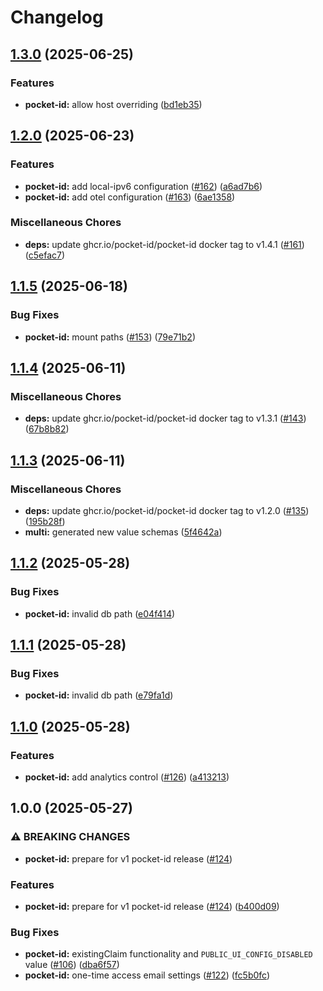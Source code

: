 # Changelog

## [1.3.0](https://github.com/anza-labs/charts/compare/pocket-id-1.2.0...pocket-id-v1.3.0) (2025-06-25)


### Features

* **pocket-id:** allow host overriding ([bd1eb35](https://github.com/anza-labs/charts/commit/bd1eb35840bef3980752c870420c4c58807af518))

## [1.2.0](https://github.com/anza-labs/charts/compare/pocket-id-1.1.5...pocket-id-v1.2.0) (2025-06-23)


### Features

* **pocket-id:** add local-ipv6 configuration ([#162](https://github.com/anza-labs/charts/issues/162)) ([a6ad7b6](https://github.com/anza-labs/charts/commit/a6ad7b6c902cfd3f79d03e601795bec6ac0b4bc5))
* **pocket-id:** add otel configuration ([#163](https://github.com/anza-labs/charts/issues/163)) ([6ae1358](https://github.com/anza-labs/charts/commit/6ae1358b3b0c52e323043aa69d7dac8127fe9d86))


### Miscellaneous Chores

* **deps:** update ghcr.io/pocket-id/pocket-id docker tag to v1.4.1 ([#161](https://github.com/anza-labs/charts/issues/161)) ([c5efac7](https://github.com/anza-labs/charts/commit/c5efac76469e315263357c34e387722eff3b214e))

## [1.1.5](https://github.com/anza-labs/charts/compare/pocket-id-1.1.4...pocket-id-v1.1.5) (2025-06-18)


### Bug Fixes

* **pocket-id:** mount paths ([#153](https://github.com/anza-labs/charts/issues/153)) ([79e71b2](https://github.com/anza-labs/charts/commit/79e71b2a419d82db5569e2385e08305b6206f8aa))

## [1.1.4](https://github.com/anza-labs/charts/compare/pocket-id-1.1.3...pocket-id-v1.1.4) (2025-06-11)


### Miscellaneous Chores

* **deps:** update ghcr.io/pocket-id/pocket-id docker tag to v1.3.1 ([#143](https://github.com/anza-labs/charts/issues/143)) ([67b8b82](https://github.com/anza-labs/charts/commit/67b8b82eee5de1708c8f492aa747b0a3a1f060ea))

## [1.1.3](https://github.com/anza-labs/charts/compare/pocket-id-1.1.2...pocket-id-v1.1.3) (2025-06-11)


### Miscellaneous Chores

* **deps:** update ghcr.io/pocket-id/pocket-id docker tag to v1.2.0 ([#135](https://github.com/anza-labs/charts/issues/135)) ([195b28f](https://github.com/anza-labs/charts/commit/195b28f891faf8bd925aedb9c102b62a457de543))
* **multi:** generated new value schemas ([5f4642a](https://github.com/anza-labs/charts/commit/5f4642a315a0785f5ce34d72f9680fb02a387204))

## [1.1.2](https://github.com/anza-labs/charts/compare/pocket-id-1.1.1...pocket-id-v1.1.2) (2025-05-28)


### Bug Fixes

* **pocket-id:** invalid db path ([e04f414](https://github.com/anza-labs/charts/commit/e04f414ede36566312b7c13bb8c026277cdad52e))

## [1.1.1](https://github.com/anza-labs/charts/compare/pocket-id-1.1.0...pocket-id-v1.1.1) (2025-05-28)


### Bug Fixes

* **pocket-id:** invalid db path ([e79fa1d](https://github.com/anza-labs/charts/commit/e79fa1dfe5eb6b34a364f9352c7a331e5090da88))

## [1.1.0](https://github.com/anza-labs/charts/compare/pocket-id-1.0.0...pocket-id-v1.1.0) (2025-05-28)


### Features

* **pocket-id:** add analytics control ([#126](https://github.com/anza-labs/charts/issues/126)) ([a413213](https://github.com/anza-labs/charts/commit/a413213399594498a9dc10c678b750b2e2a0d757))

## 1.0.0 (2025-05-27)


### ⚠ BREAKING CHANGES

* **pocket-id:** prepare for v1 pocket-id release ([#124](https://github.com/anza-labs/charts/issues/124))

### Features

* **pocket-id:** prepare for v1 pocket-id release ([#124](https://github.com/anza-labs/charts/issues/124)) ([b400d09](https://github.com/anza-labs/charts/commit/b400d09e66a4d8b07f988bd56f33494ee1fe8ece))


### Bug Fixes

* **pocket-id:** existingClaim functionality and `PUBLIC_UI_CONFIG_DISABLED` value ([#106](https://github.com/anza-labs/charts/issues/106)) ([dba6f57](https://github.com/anza-labs/charts/commit/dba6f5774dbf512f5ee8a5540b2f0530b0111eb7))
* **pocket-id:** one-time access email settings ([#122](https://github.com/anza-labs/charts/issues/122)) ([fc5b0fc](https://github.com/anza-labs/charts/commit/fc5b0fc248cb0b7e6c5601ebfb93a7934d2870bf))
